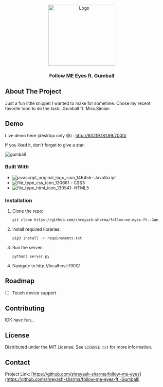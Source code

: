 <br />
<div align="center">
  <a href="https://github.com/shreyash-sharma/pong-cpp-wasm">
    <img src="https://user-images.githubusercontent.com/14334982/196586092-a56ccadb-93b3-4714-ad8b-ffdf6e32f4c9.png" alt="Logo" width="220" height="200">
  </a>

<h3 align="center">Follow ME Eyes ft. Gumball</h3>

</div>

<!-- ABOUT THE PROJECT -->
## About The Project
Just a fun little snippet I wanted to make for sometime. Chose my recent favorite toon to do the task...Gumball ft. Miss.Simian 

<!-- Demo -->
## Demo
Live demo here (desktop only 😅) : http://93.119.181.99:7000/

If you liked it, don't forget to give a star.

![gumball](https://user-images.githubusercontent.com/14334982/196586477-05da7d23-c25a-41ac-87ac-d7046884c61d.gif)


### Built With

* ![javascript_original_logo_icon_146455](https://user-images.githubusercontent.com/14334982/194761637-93f71a8f-4821-40fa-bcd8-f23bfb725930.png)- JavaScript
* ![file_type_css_icon_130661](https://user-images.githubusercontent.com/14334982/194761701-e4fa2f01-a337-402c-a09d-4bdbccc9e569.png) - CSS3
* ![file_type_html_icon_130541](https://user-images.githubusercontent.com/14334982/194761766-54ebb7da-e9e1-4e2e-ab30-1dcb51827eca.png)- HTML5



<!-- GETTING STARTED -->

### Installation

1. Clone the repo:
   ```sh
   git clone https://github.com/shreyash-sharma/follow-me-eyes-ft.-Gumball.git
   ```
3. Install required libraries:
   ```sh
   pip3 install -r requirements.txt
   ```
4. Run the server:
   ```sh
   python3 server.py
   ```
5. Navigate to http://localhost:7000/

## Roadmap

- [ ] Touch device support

<!-- CONTRIBUTING -->
## Contributing

IDK have fun...

<!-- LICENSE -->
## License

Distributed under the MIT License. See `LICENSE.txt` for more information.


<!-- CONTACT -->
## Contact


Project Link: [https://github.com/shreyash-sharma/follow-me-eyes](https://github.com/shreyash-sharma/follow-me-eyes-ft.-Gumball)

